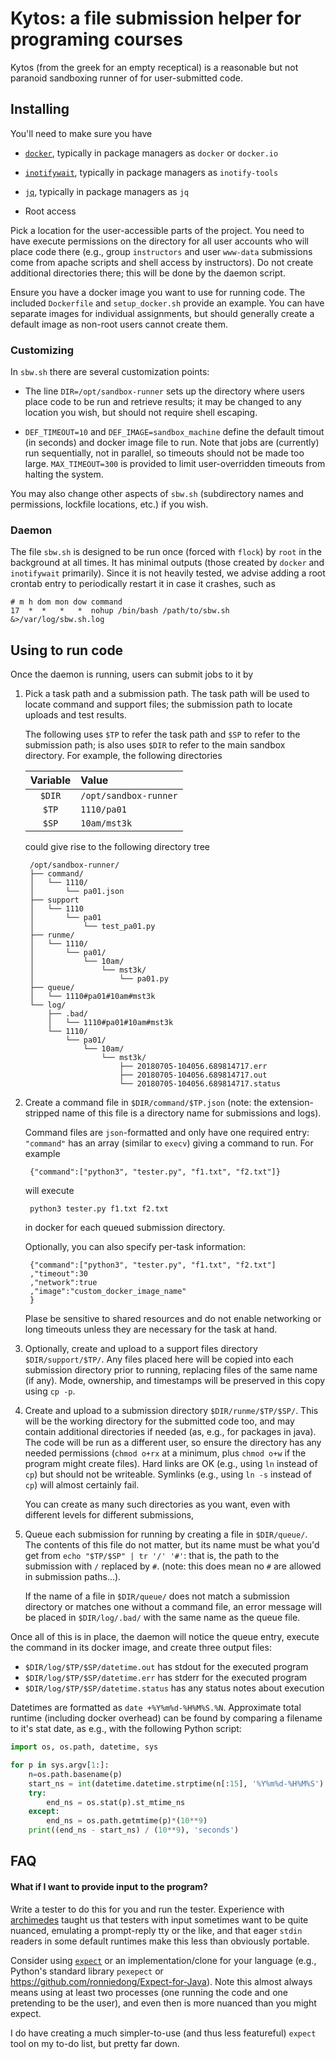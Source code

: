 # Kytos: a file submission helper for programing courses

Kytos (from the greek for an empty receptical) is a reasonable but not
paranoid sandboxing runner of for user-submitted code.

## Installing

You'll need to make sure you have

-   [`docker`](https://docker.io), typically in package managers as 
    `docker` or `docker.io`

-   [`inotifywait`](https://github.com/rvoicilas/inotify-tools), 
    typically in package managers as `inotify-tools`

-   [`jq`](https://stedolan.github.io/jq/), typically in package 
    managers as `jq`

-   Root access

Pick a location for the user-accessible parts of the project. You need
to have execute permissions on the directory for all user accounts who
will place code there (e.g., group `instructors` and user `www-data`
submissions come from apache scripts and shell access by instructors).
Do not create additional directories there; this will be done by the
daemon script.

Ensure you have a docker image you want to use for running code. The
included `Dockerfile` and `setup_docker.sh` provide an example. You can
have separate images for individual assignments, but should generally 
create a default image as non-root users cannot create them.

### Customizing

In `sbw.sh` there are several customization points:

-   The line `DIR=/opt/sandbox-runner` sets up the directory where 
    users place code to be run and retrieve results; it may be changed 
    to any location you wish, but should not require shell escaping.

-   `DEF_TIMEOUT=10` and `DEF_IMAGE=sandbox_machine` define the default
    timout (in seconds) and docker image file to run. Note that jobs 
    are (currently) run sequentially, not in parallel, so timeouts 
    should not be made too large. `MAX_TIMEOUT=300` is provided to limit
    user-overridden timeouts from halting the system. 

You may also change other aspects of `sbw.sh` (subdirectory names and 
permissions, lockfile locations, etc.) if you wish.

### Daemon

The file `sbw.sh` is designed to be run once (forced with `flock`) by 
`root` in the background at all times. It has minimal outputs (those
created by `docker` and `inotifywait` primarily). Since it is not 
heavily tested, we advise adding a root crontab entry to periodically
restart it in case it crashes, such as

    # m h dom mon dow command
    17  *  *   *   *  nohup /bin/bash /path/to/sbw.sh &>/var/log/sbw.sh.log


## Using to run code

Once the daemon is running, users can submit jobs to it by

1. Pick a task path and a submission path. The task path will be used to
    locate command and support files; the submission path to locate
    uploads and test results.
    
    The following uses `$TP` to refer the task path and `$SP` to refer
    to the submission path; is also uses `$DIR` to refer to the main
    sandbox directory. For example, the following directories
    
     | Variable| Value                  |
     |:-------:|:-----------------------|
     | `$DIR`  | `/opt/sandbox-runner`  |
     | `$TP`   | `1110/pa01`            |
     | `$SP`   | `10am/mst3k`           |
     
    could give rise to the following directory tree
    
        /opt/sandbox-runner/
        ├── command/
        │   └── 1110/
        │       └── pa01.json
        ├── support
        │   └── 1110
        │       └── pa01
        │           └── test_pa01.py
        ├── runme/
        │   └── 1110/
        │       └── pa01/
        │           └── 10am/
        │               └── mst3k/
        │                   └── pa01.py
        ├── queue/
        │   └── 1110#pa01#10am#mst3k
        └── log/
            ├── .bad/
            │   └── 1110#pa01#10am#mst3k
            └── 1110/
                └── pa01/
                    └── 10am/
                        └── mst3k/
                            ├── 20180705-104056.689814717.err
                            ├── 20180705-104056.689814717.out
                            └── 20180705-104056.689814717.status



1. Create a command file in `$DIR/command/$TP.json` (note: the 
    extension-stripped name of this file is a directory name for
    submissions and logs).
    
    
    Command files are `json`-formatted and only have one required entry:
    `"command"` has an array (similar to `execv`) giving a command to
    run. For example
    
        {"command":["python3", "tester.py", "f1.txt", "f2.txt"]}
    
    will execute 
        
        python3 tester.py f1.txt f2.txt
    
    in docker for each queued submission directory.
    
    Optionally, you can also specify per-task information:
    
        {"command":["python3", "tester.py", "f1.txt", "f2.txt"]
        ,"timeout":30
        ,"network":true
        ,"image":"custom_docker_image_name"
        }
    
    Plase be sensitive to shared resources and do not enable networking
    or long timeouts unless they are necessary for the task at hand.

1. Optionally, create and upload to a support files directory 
    `$DIR/support/$TP/`. Any files placed here will be copied into each
    submission directory prior to running, replacing files of the same
    name (if any). Mode, ownership, and timestamps will be preserved
    in this copy using `cp -p`.

1. Create and upload to a submission directory `$DIR/runme/$TP/$SP/`.
    This will be the working directory for the submitted code too,
    and may contain additional directories if needed (as, e.g., for
    packages in java). The code will be run as a different user, so
    ensure the directory has any needed permissions (`chmod o+rx` at a
    minimum, plus `chmod o+w` if the program might create files).
    Hard links are OK (e.g., using `ln` instead of `cp`) but should not
    be writeable. Symlinks (e.g., using `ln -s` instead of `cp`) will
    almost certainly fail.
    
    You can create as many such directories as you want, even with
    different levels for different submissions,

1. Queue each submission for running by creating a file in
    `$DIR/queue/`. The contents of this file do not matter, but its
    name must be what you'd get from `echo "$TP/$SP" | tr '/' '#'`:
    that is, the path to the submission with `/` replaced by `#`.
    (note: this does mean no `#` are allowed in submission paths...).
    
    If the name of a file in `$DIR/queue/` does not match a submission
    directory or matches one without a command file, an error message
    will be placed in `$DIR/log/.bad/` with the same name as the queue
    file.

Once all of this is in place, the daemon will notice the queue entry,
execute the command in its docker image, and create three output files:

- `$DIR/log/$TP/$SP/datetime.out` has stdout for the executed program
- `$DIR/log/$TP/$SP/datetime.err` has stderr for the executed program
- `$DIR/log/$TP/$SP/datetime.status` has any status notes about execution

Datetimes are formatted as `date +%Y%m%d-%H%M%S.%N`. Approximate total
runtime (including docker overhead) can be found by comparing a filename
to it's stat date, as e.g., with the following Python script:

````python
import os, os.path, datetime, sys

for p in sys.argv[1:]:
    n=os.path.basename(p)
    start_ns = int(datetime.datetime.strptime(n[:15], '%Y%m%d-%H%M%S').timestamp())*(10**9) + int(n[16:25])
    try:
        end_ns = os.stat(p).st_mtime_ns
    except:
        end_ns = os.path.getmtime(p)*(10**9)
    print((end_ns - start_ns) / (10**9), 'seconds')
````

## FAQ

#### What if I want to provide input to the program?

Write a tester to do this for you and run the tester.  Experience with 
[archimedes](https://github.com/tychonievich/archimedes) taught us that
testers with input sometimes want to be quite nuanced, emulating a 
prompt-reply tty or the like, and that eager `stdin` readers in some
default runtimes make this less than obviously portable.

Consider using [`expect`](https://www.nist.gov/services-resources/software/expect)
or an implementation/clone  for your language (e.g., Python's 
standard library `pexepect` or
<https://github.com/ronniedong/Expect-for-Java>). Note this almost
always means using at least two processes (one running the code and one pretending
to be the user), and even then is more nuanced than you might expect.

I do have creating a much simpler-to-use (and thus less featureful) `expect` tool on my
to-do list, but pretty far down.
